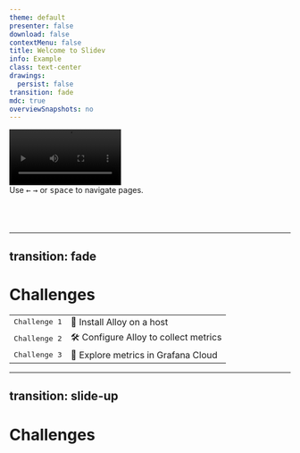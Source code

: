 ```yaml
---
theme: default
presenter: false
download: false
contextMenu: false
title: Welcome to Slidev
info: Example
class: text-center
drawings:
  persist: false
transition: fade
mdc: true
overviewSnapshots: no
---
```


<div autofocus style="margin-bottom:10%" class="pt-12" >
  <video style="width:200px; margin: auto;" loop autoplay src="./grot.mp4"> </video> 
  <div text-center> 
    Use <kbd>←</kbd> <kbd>→</kbd> or <kbd>space</kbd> to navigate pages. <br><br>
  </div>
</div>

---
transition: fade
---

# Challenges

|     |     |
| --- | --- |
| <kbd>Challenge 1</kbd> | 🤖 Install Alloy on a host |
| <kbd>Challenge 2</kbd> | 🛠️ Configure Alloy to collect metrics |
| <kbd>Challenge 3</kbd> | 🔎 Explore metrics in Grafana Cloud |

---
transition: slide-up
---

# Challenges